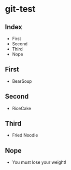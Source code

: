 # git-test

## Index
- First
- Second
- Third
- Nope

## First
- BearSoup

## Second
- RiceCake

## Third
- Fried Noodle

## Nope
- You must lose your weight!
